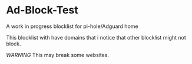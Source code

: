 # Ad-Block-Test
A work in progress blocklist for pi-hole/Adguard home

This blocklist with have domains that i notice that other blocklist might not block.

*WARNING* This may break some websites.
